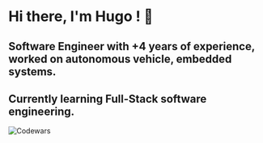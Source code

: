 # Hi there, I'm Hugo ! 👋

## Software Engineer with +4 years of experience, worked on autonomous vehicle, embedded systems.

## Currently learning Full-Stack software engineering.

![Codewars](https://github.r2v.ch/codewars?user=Hugo-Hbrt)
